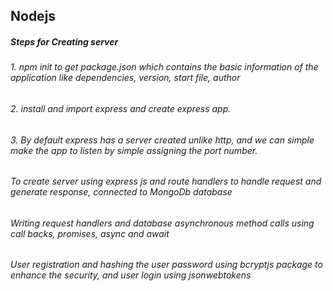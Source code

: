 ## Nodejs 
##### Steps for Creating server
###### 1. npm init to get package.json which contains the basic information of the application like dependencies, version, start file, author
###### 2. install and import express and create express app.
###### 3. By default express has a server created unlike http, and we can simple make the app to listen by simple assigning the port number.
###### To create server using express js and route handlers to handle request and generate response, connected to MongoDb database
###### Writing request handlers and database asynchronous method calls using call backs, promises, async and await
###### User registration and hashing the user password using bcryptjs package to enhance the security, and user login using jsonwebtokens
